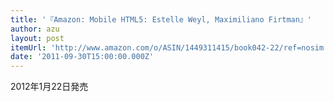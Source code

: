 ```yaml
---
title: '『Amazon: Mobile HTML5: Estelle Weyl, Maximiliano Firtman』'
author: azu
layout: post
itemUrl: 'http://www.amazon.com/o/ASIN/1449311415/book042-22/ref=nosim'
date: '2011-09-30T15:00:00.000Z'
---
```

2012年1月22日発売
